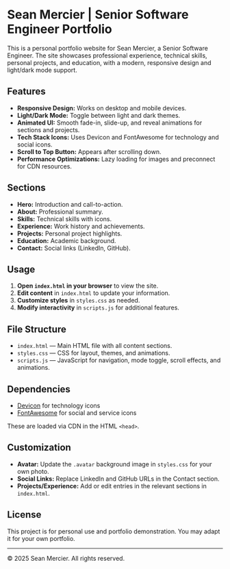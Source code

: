 # Sean Mercier | Senior Software Engineer Portfolio

This is a personal portfolio website for Sean Mercier, a Senior Software Engineer. The site showcases professional experience, technical skills, personal projects, and education, with a modern, responsive design and light/dark mode support.

## Features

- **Responsive Design:** Works on desktop and mobile devices.
- **Light/Dark Mode:** Toggle between light and dark themes.
- **Animated UI:** Smooth fade-in, slide-up, and reveal animations for sections and projects.
- **Tech Stack Icons:** Uses Devicon and FontAwesome for technology and social icons.
- **Scroll to Top Button:** Appears after scrolling down.
- **Performance Optimizations:** Lazy loading for images and preconnect for CDN resources.

## Sections
- **Hero:** Introduction and call-to-action.
- **About:** Professional summary.
- **Skills:** Technical skills with icons.
- **Experience:** Work history and achievements.
- **Projects:** Personal project highlights.
- **Education:** Academic background.
- **Contact:** Social links (LinkedIn, GitHub).

## Usage

1. **Open `index.html` in your browser** to view the site.
2. **Edit content** in `index.html` to update your information.
3. **Customize styles** in `styles.css` as needed.
4. **Modify interactivity** in `scripts.js` for additional features.

## File Structure

- `index.html` — Main HTML file with all content sections.
- `styles.css` — CSS for layout, themes, and animations.
- `scripts.js` — JavaScript for navigation, mode toggle, scroll effects, and animations.

## Dependencies

- [Devicon](https://devicon.dev/) for technology icons
- [FontAwesome](https://fontawesome.com/) for social and service icons

These are loaded via CDN in the HTML `<head>`.

## Customization

- **Avatar:** Update the `.avatar` background image in `styles.css` for your own photo.
- **Social Links:** Replace LinkedIn and GitHub URLs in the Contact section.
- **Projects/Experience:** Add or edit entries in the relevant sections in `index.html`.

## License

This project is for personal use and portfolio demonstration. You may adapt it for your own portfolio.

---

© 2025 Sean Mercier. All rights reserved.
